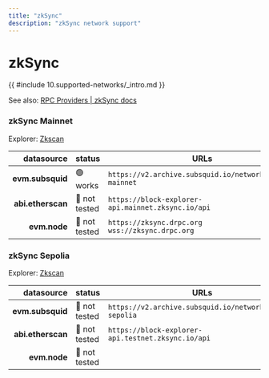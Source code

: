 ```yaml
---
title: "zkSync"
description: "zkSync network support"
---
```


<!-- markdownlint-disable single-h1 heading-increment no-inline-html -->

# zkSync

{{ #include 10.supported-networks/_intro.md }}

See also: [RPC Providers | zkSync docs](https://docs.zksync.io/build/tooling/node-providers.html)

### zkSync Mainnet

Explorer: [Zkscan](https://zkscan.io/)

|        datasource | status        | URLs                                                    |
| -----------------:|:------------- | ------------------------------------------------------- |
|  **evm.subsquid** | 🟢 works      | `https://v2.archive.subsquid.io/network/zksync-mainnet` |
| **abi.etherscan** | 🤔 not tested | `https://block-explorer-api.mainnet.zksync.io/api`      |
|      **evm.node** | 🤔 not tested | `https://zksync.drpc.org` <br> `wss://zksync.drpc.org`  |

### zkSync Sepolia

Explorer: [Zkscan](https://zkscan.io/)

|        datasource | status        | URLs                                                    |
| -----------------:|:------------- | ------------------------------------------------------- |
|  **evm.subsquid** | 🤔 not tested | `https://v2.archive.subsquid.io/network/zksync-sepolia` |
| **abi.etherscan** | 🤔 not tested | `https://block-explorer-api.testnet.zksync.io/api`      |
|      **evm.node** | 🤔 not tested |                                                         |
